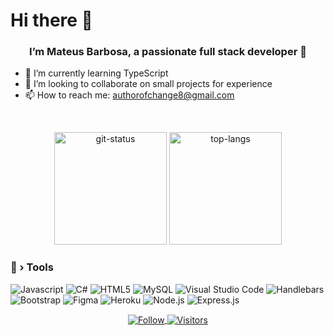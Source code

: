# Hi there 👋

### <div align="center">I’m Mateus Barbosa, a passionate full stack developer 🚀</div>  

- 🌱 I’m currently learning TypeScript
- 💞️ I’m looking to collaborate on small projects for experience
- 📫 How to reach me: authorofchange8@gmail.com

<br/>
<p align="center">
    <img height="180em" src="https://github-readme-stats.vercel.app/api?username=Sweet-Espresso&show_icons=true&theme=dark&layout=compact" alt="git-status" class="center">
    <img height="180em" src="https://github-readme-stats.vercel.app/api/top-langs/?username=Sweet-Espresso&theme=dark&layout=compact&langs_count=7" alt="top-langs" class="center">
</p>

### 🔧 › Tools

![Javascript](https://img.shields.io/badge/JavaScript-323330?style=for-the-badge&logo=javascript&logoColor=F7DF1E)
![C#](https://img.shields.io/badge/C%23-239120?style=for-the-badge&logo=c-sharp&logoColor=white)
![HTML5](https://img.shields.io/badge/HTML5-E34F26?style=for-the-badge&logo=html5&logoColor=white)
![MySQL](https://img.shields.io/badge/MySQL-005C84?style=for-the-badge&logo=mysql&logoColor=white)
![Visual Studio Code](https://img.shields.io/badge/Visual_Studio_Code-0078D4?style=for-the-badge&logo=visual%20studio%20code&logoColor=white)
![Handlebars](https://img.shields.io/badge/Handlebars.js-f0772b?style=for-the-badge&logo=handlebarsdotjs&logoColor=black)
![Bootstrap](https://img.shields.io/badge/Bootstrap-563D7C?style=for-the-badge&logo=bootstrap&logoColor=white)
![Figma](https://img.shields.io/badge/Figma-F24E1E?style=for-the-badge&logo=figma&logoColor=white)
![Heroku](https://img.shields.io/badge/Heroku-430098?style=for-the-badge&logo=heroku&logoColor=white)
![Node.js](https://img.shields.io/badge/Node.js-339933?style=for-the-badge&logo=nodedotjs&logoColor=white)
![Express.js](https://img.shields.io/badge/Express.js-000000?style=for-the-badge&logo=express&logoColor=white)

<p align="center">
  <a href="https://github.com/Sweet-Espresso">
    <img align="center" alt="Follow" src="https://img.shields.io/github/followers/Sweet-Espresso?style=flat&amp;logo=github&amp;label=Followers&amp;color=2D76BF">
    <img align="center" alt="Visitors" src="https://komarev.com/ghpvc/?username=Sweet-Espresso">
  </a>
</p>
